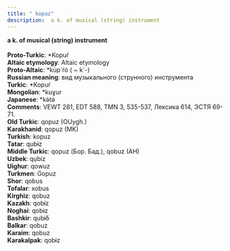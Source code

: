 ```yaml
---
title: " kopuz"
description:  a k. of musical (string) instrument
---
```

<p data-pagefind-weight="0.5">
<strong> a k. of musical (string) instrument</strong><br><br>
<strong>Proto-Turkic</strong>:  *Kopuŕ<br>
<strong>Altaic etymology</strong>:  Altaic etymology<br>
<strong> Proto-Altaic</strong>:  *kùp`ŕó ( ~ k`-)<br>
<strong>Russian meaning</strong>:  вид музыкального (струнного) инструмента<br>
<strong>Turkic</strong>:  *Kopuŕ<br>
<strong>Mongolian</strong>:  *kuɣur<br>
<strong>Japanese</strong>:  *kǝ̀tǝ́<br>
<strong>Comments</strong>:  VEWT 281, EDT 588, TMN 3, 535-537, Лексика 614, ЭСТЯ 69-71.<br>
<strong>Old Turkic</strong>:  qopuz (OUygh.)<br>
<strong>Karakhanid</strong>:  qopuz (MK)<br>
<strong>Turkish</strong>:  kopuz<br>
<strong>Tatar</strong>:  qubɨz<br>
<strong>Middle Turkic</strong>:  qopuz (Бор. Бад.), qobuz (AH)<br>
<strong>Uzbek</strong>:  qụbiz<br>
<strong>Uighur</strong>:  qowuz<br>
<strong>Turkmen</strong>:  Gopuz<br>
<strong>Shor</strong>:  qobus<br>
<strong>Tofalar</strong>:  xobus<br>
<strong>Kirghiz</strong>:  qobuz<br>
<strong>Kazakh</strong>:  qobɨz<br>
<strong>Noghai</strong>:  qobɨz<br>
<strong>Bashkir</strong>:  qubɨδ<br>
<strong>Balkar</strong>:  qobuz<br>
<strong>Karaim</strong>:  qobuz<br>
<strong>Karakalpak</strong>:  qobɨz<br>

</p>
